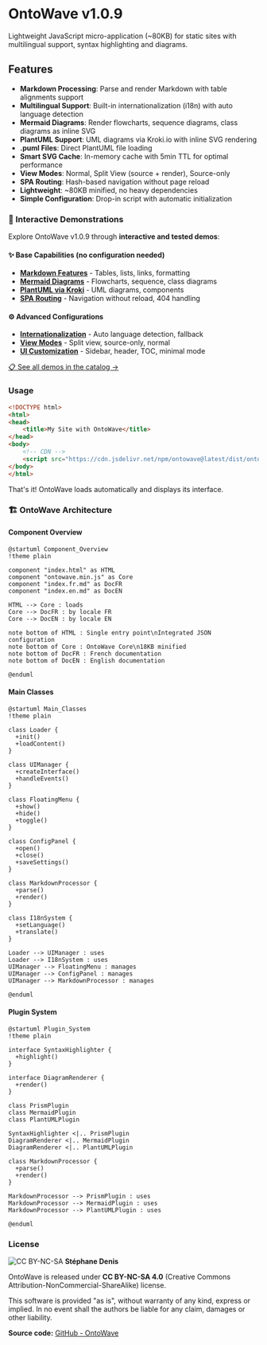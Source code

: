 # OntoWave v1.0.9

Lightweight JavaScript micro-application (~80KB) for static sites with multilingual support, syntax highlighting and diagrams.

## Features

- **Markdown Processing**: Parse and render Markdown with table alignments support
- **Multilingual Support**: Built-in internationalization (i18n) with auto language detection
- **Mermaid Diagrams**: Render flowcharts, sequence diagrams, class diagrams as inline SVG
- **PlantUML Support**: UML diagrams via Kroki.io with inline SVG rendering
- **.puml Files**: Direct PlantUML file loading
- **Smart SVG Cache**: In-memory cache with 5min TTL for optimal performance
- **View Modes**: Normal, Split View (source + render), Source-only
- **SPA Routing**: Hash-based navigation without page reload
- **Lightweight**: ~80KB minified, no heavy dependencies
- **Simple Configuration**: Drop-in script with automatic initialization

### 🧪 Interactive Demonstrations

Explore OntoWave v1.0.9 through **interactive and tested demos**:

#### ✨ Base Capabilities (no configuration needed)
- **[Markdown Features](demos/01-base/markdown.html)** - Tables, lists, links, formatting
- **[Mermaid Diagrams](demos/01-base/mermaid.html)** - Flowcharts, sequence, class diagrams
- **[PlantUML via Kroki](demos/01-base/plantuml.html)** - UML diagrams, components
- **[SPA Routing](demos/01-base/routing.html)** - Navigation without reload, 404 handling

#### ⚙️ Advanced Configurations
- **[Internationalization](demos/02-config/i18n.html)** - Auto language detection, fallback
- **[View Modes](demos/02-config/view-modes.html)** - Split view, source-only, normal
- **[UI Customization](demos/02-config/ui-custom.html)** - Sidebar, header, TOC, minimal mode

[📋 See all demos in the catalog →](demos/)

### Usage

```html
<!DOCTYPE html>
<html>
<head>
    <title>My Site with OntoWave</title>
</head>
<body>
    <!-- CDN -->
    <script src="https://cdn.jsdelivr.net/npm/ontowave@latest/dist/ontowave.min.js"></script>
</body>
</html>
```

That's it! OntoWave loads automatically and displays its interface.

### 🏗️ OntoWave Architecture

#### Component Overview

```plantuml
@startuml Component_Overview
!theme plain

component "index.html" as HTML
component "ontowave.min.js" as Core
component "index.fr.md" as DocFR
component "index.en.md" as DocEN

HTML --> Core : loads
Core --> DocFR : by locale FR
Core --> DocEN : by locale EN

note bottom of HTML : Single entry point\nIntegrated JSON configuration
note bottom of Core : OntoWave Core\n18KB minified
note bottom of DocFR : French documentation
note bottom of DocEN : English documentation

@enduml
```

#### Main Classes

```plantuml
@startuml Main_Classes
!theme plain

class Loader {
  +init()
  +loadContent()
}

class UIManager {
  +createInterface()
  +handleEvents()
}

class FloatingMenu {
  +show()
  +hide()
  +toggle()
}

class ConfigPanel {
  +open()
  +close()
  +saveSettings()
}

class MarkdownProcessor {
  +parse()
  +render()
}

class I18nSystem {
  +setLanguage()
  +translate()
}

Loader --> UIManager : uses
Loader --> I18nSystem : uses
UIManager --> FloatingMenu : manages
UIManager --> ConfigPanel : manages
UIManager --> MarkdownProcessor : manages

@enduml
```

#### Plugin System

```plantuml
@startuml Plugin_System
!theme plain

interface SyntaxHighlighter {
  +highlight()
}

interface DiagramRenderer {
  +render()
}

class PrismPlugin
class MermaidPlugin
class PlantUMLPlugin

SyntaxHighlighter <|.. PrismPlugin
DiagramRenderer <|.. MermaidPlugin
DiagramRenderer <|.. PlantUMLPlugin

class MarkdownProcessor {
  +parse()
  +render()
}

MarkdownProcessor --> PrismPlugin : uses
MarkdownProcessor --> MermaidPlugin : uses
MarkdownProcessor --> PlantUMLPlugin : uses

@enduml
```

### License

![CC BY-NC-SA](https://i.creativecommons.org/l/by-nc-sa/4.0/88x31.png) **Stéphane Denis**

OntoWave is released under **CC BY-NC-SA 4.0** (Creative Commons Attribution-NonCommercial-ShareAlike) license.

This software is provided "as is", without warranty of any kind, express or implied. In no event shall the authors be liable for any claim, damages or other liability.

**Source code:** [GitHub - OntoWave](https://github.com/stephanedenis/OntoWave)
